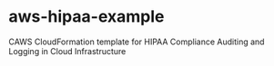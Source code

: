 # aws-hipaa-example
CAWS CloudFormation template for HIPAA Compliance Auditing and Logging in Cloud Infrastructure
